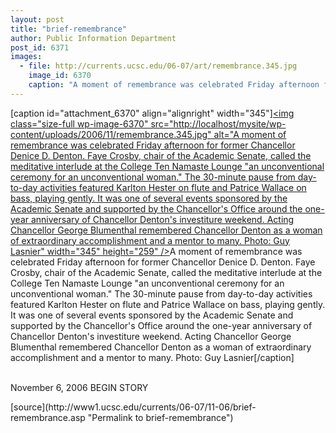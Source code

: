 ```yaml
---
layout: post
title: "brief-remembrance"
author: Public Information Department
post_id: 6371
images:
  - file: http://currents.ucsc.edu/06-07/art/remembrance.345.jpg
    image_id: 6370
    caption: "A moment of remembrance was celebrated Friday afternoon for former Chancellor Denice D. Denton. Faye Crosby, chair of the Academic Senate, called the meditative interlude at the College Ten Namaste Lounge 'an unconventional ceremony for an unconventional woman.' The 30-minute pause from day-to-day activities featured Karlton Hester on flute and Patrice Wallace on bass, playing gently. It was one of several events sponsored by the Academic Senate and supported by the Chancellor's Office around the one-year anniversary of Chancellor Denton's investiture weekend. Acting Chancellor George Blumenthal remembered Chancellor Denton as a woman of extraordinary accomplishment and a mentor to many. Photo: Guy Lasnier"
---
```


[caption id="attachment_6370" align="alignright" width="345"]<a href="http://localhost/mysite/wp-content/uploads/2006/11/remembrance.345.jpg"><img class="size-full wp-image-6370" src="http://localhost/mysite/wp-content/uploads/2006/11/remembrance.345.jpg" alt="A moment of remembrance was celebrated Friday afternoon for former Chancellor Denice D. Denton. Faye Crosby, chair of the Academic Senate, called the meditative interlude at the College Ten Namaste Lounge "an unconventional ceremony for an unconventional woman." The 30-minute pause from day-to-day activities featured Karlton Hester on flute and Patrice Wallace on bass, playing gently. It was one of several events sponsored by the Academic Senate and supported by the Chancellor's Office around the one-year anniversary of Chancellor Denton's investiture weekend. Acting Chancellor George Blumenthal remembered Chancellor Denton as a woman of extraordinary accomplishment and a mentor to many. Photo: Guy Lasnier" width="345" height="259" /></a>A moment of remembrance was celebrated Friday afternoon for former Chancellor Denice D. Denton. Faye Crosby, chair of the Academic Senate, called the meditative interlude at the College Ten Namaste Lounge "an unconventional ceremony for an unconventional woman." The 30-minute pause from day-to-day activities featured Karlton Hester on flute and Patrice Wallace on bass, playing gently. It was one of several events sponsored by the Academic Senate and supported by the Chancellor's Office around the one-year anniversary of Chancellor Denton's investiture weekend. Acting Chancellor George Blumenthal remembered Chancellor Denton as a woman of extraordinary accomplishment and a mentor to many. Photo: Guy Lasnier[/caption]
<p>
  <a name="content" id="content"></a><br>
  November 6, 2006 BEGIN STORY
</p>
[source](http://www1.ucsc.edu/currents/06-07/11-06/brief-remembrance.asp "Permalink to brief-remembrance")

